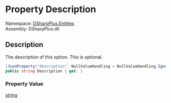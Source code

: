 # Property Description

Namespace: [DSharpPlus.Entities](DSharpPlus.Entities.md)  
Assembly: DSharpPlus.dll

## <a id="DSharpPlus_Entities_DiscordSelectComponentOption_Description"></a>Description

The description of this option. This is optional.

```csharp
[JsonProperty("description", NullValueHandling = NullValueHandling.Ignore)]
public string Description { get; }
```

### Property Value

[string](https://learn.microsoft.com/dotnet/api/system.string)

